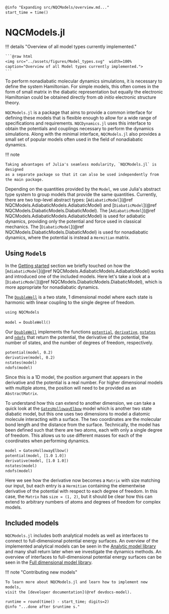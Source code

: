 ```@setup logging
@info "Expanding src/NQCModels/overview.md..."
start_time = time()
```

# NQCModels.jl

!!! details "Overview of all model types currently implemented."

    ```@raw html
    <img src="../assets/figures/Model_types.svg"  width=100% caption="Overview of all Model types currently implemented.">
    ```

To perform nonadiabatic molecular dynamics simulations, it is necessary to define
the system Hamiltonian.
For simple models, this often comes in the form of small matrix in the diabatic
representation but equally the electronic Hamiltonian could be obtained directly
from _ab initio_ electronic structure theory.

`NQCModels.jl` is a package that aims to provide a common interface
for defining these models that is flexible enough to allow for a wide range
of specifications and requirements.
`NQCDynamics.jl` uses this interface to obtain the potentials
and couplings necessary to perform the dynamics simulations.
Along with the minimal interface, `NQCModels.jl` also provides a small
set of popular models often used in the field of nonadiabatic dynamics.

!!! note

    Taking advantages of Julia's seamless modularity, `NQCModels.jl` is designed
    as a separate package so that it can also be used independently from the main package.

Depending on the quantities provided by the `Model`, we use Julia's abstract type system
to group models that provide the same quantities.
Currently, there are two top-level abstract types: [`AdiabaticModel`](@ref NQCModels.AdiabaticModels.AdiabaticModel)
and [`DiabaticModel`](@ref NQCModels.DiabaticModels.DiabaticModel).
The [`AdiabaticModel`](@ref NQCModels.AdiabaticModels.AdiabaticModel)
is used for adiabatic dynamics, providing only the potential
and force used in classical mechanics.
The [`DiabaticModel`](@ref NQCModels.DiabaticModels.DiabaticModel) is used for nonadiabatic dynamics,
where the potential is instead a `Hermitian` matrix.

## Using `Model`s

In the [Getting started](@ref) section we briefly touched on how the
[`AdiabaticModel`](@ref NQCModels.AdiabaticModels.AdiabaticModel)
works and introduced one of the included models.
Here let's take a look at a [`DiabaticModel`](@ref NQCModels.DiabaticModels.DiabaticModel),
which is more appropriate for nonadiabatic dynamics.

The [`DoubleWell`](@ref) is a two state, 1 dimensional model where each state is harmonic
with linear coupling to the single degree of freedom.

```@example diabaticmodel
using NQCModels

model = DoubleWell()
```

Our [`DoubleWell`](@ref) implements the functions [`potential`](@ref), [`derivative`](@ref),
[`nstates`](@ref) and [`ndofs`](@ref)
that return the potential, the derivative of the potential, the number of states,
and the number of degrees of freedom, respectively.

```@repl diabaticmodel
potential(model, 0.2)
derivative(model, 0.2)
nstates(model)
ndofs(model)
```

Since this is a 1D model, the position argument that appears in the derivative and the potential
is a real number.
For higher dimensional models with multiple atoms, the position will need to be provided as
an `AbstractMatrix`.

To understand how this can extend to another dimension, we can take a quick look at the
[`GatesHollowayElbow`](@ref) model which is another two state diabatic model, but this
one uses two dimensions to model a diatomic molecule interacting with a surface.
The two coordinates are the molecular bond length and the distance from the surface.
Technically, the model has been defined such that there are two atoms, each with only a
single degree of freedom.
This allows us to use different masses for each of the coordinates when performing dynamics.

```@repl diabaticmodel
model = GatesHollowayElbow()
potential(model, [1.0 1.0])
derivative(model, [1.0 1.0])
nstates(model)
ndofs(model)
```

Here we see how the derivative now becomes a `Matrix` with size matching our input,
but each entry is a `Hermitian` containing the elementwise derivative of the potential
with respect to each degree of freedom.
In this case, the `Matrix` has `size = (1, 2)`, but it should be clear how this can extend
to arbitrary numbers of atoms and degrees of freedom for complex models.

## Included models

`NQCModels.jl` includes both analytical models as well as interfaces to connect to full-dimensional potential energy surfaces.
An overview of the implemented analytical models can be seen in the [Analytic model library](@ref) and
many shall return later when we investigate the dynamics methods.
An overview of interfaces to full-dimensional potential energy surfaces can be seen in the [Full dimensional model library](@ref).

!!! note "Contributing new models"

    To learn more about NQCModels.jl and learn how to implement new models,
    visit the [developer documentation](@ref devdocs-model).

```@setup logging
runtime = round(time() - start_time; digits=2)
@info "...done after $runtime s."
```
